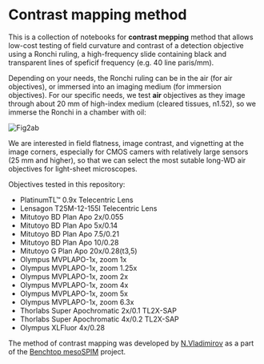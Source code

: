 # Contrast mapping method
 This is a collection of notebooks for **contrast mepping** method that allows low-cost testing of field curvature and contrast of a detection objective using a Ronchi ruling, a high-frequency slide containing black and transparent lines of speficif frequency (e.g. 40 line paris/mm).

 Depending on your needs, the Ronchi ruling can be in the air (for air objectives), or immersed into an imaging medium (for immersion objectives). For our specific needs, we test **air** objectives as they image through about 20 mm of high-index medium (cleared tissues, n1.52), so we immerse the Ronchi in a chamber with oil:

![Fig2ab](https://github.com/nvladimus/lens-testing/assets/10835134/e32449eb-aa6c-4746-9a61-5c6e64b18c4b)

We are interested in field flatness, image contrast, and vignetting at the image corners, especially for CMOS camers with relatively large sensors (25 mm and higher), so that we can select the most sutable long-WD air objectives for light-sheet microscopes.

 Objectives tested in this repository:
- PlatinumTL™ 0.9x Telecentric Lens
- Lensagon T25M-12-155I Telecentric Lens
- Mitutoyo BD Plan Apo 2x/0.055
- Mitutoyo BD Plan Apo 5x/0.14
- Mitutoyo BD Plan Apo 7.5/0.21
- Mitutoyo BD Plan Apo 10/0.28
- Mitutoyo G Plan Apo 20x/0.28(t3,5)
- Olympus MVPLAPO-1x, zoom 1x
- Olympus MVPLAPO-1x, zoom 1.25x
- Olympus MVPLAPO-1x, zoom 2x
- Olympus MVPLAPO-1x, zoom 4x
- Olympus MVPLAPO-1x, zoom 5x
- Olympus MVPLAPO-1x, zoom 6.3x
- Thorlabs Super Apochromatic 2x/0.1 TL2X-SAP
- Thorlabs Super Apochromatic 4x/0.2 TL2X-SAP
- Olympus XLFluor 4x/0.28

The method of contrast mapping was developed by [N.Vladimirov](https://github.com/nvladimus) as a part of the [Benchtop mesoSPIM](https://github.com/mesoSPIM/benchtop-hardware) project.
